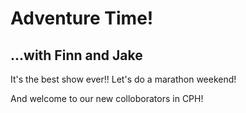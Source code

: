 # Adventure Time!

## ...with Finn and Jake 

It's the best show ever!!   Let's do a marathon weekend!

And welcome to our new colloborators in CPH!

